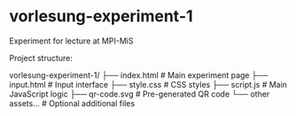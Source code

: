 # vorlesung-experiment-1

Experiment for lecture at MPI-MiS

Project structure:

vorlesung-experiment-1/
├── index.html        # Main experiment page
├── input.html        # Input interface
├── style.css         # CSS styles
├── script.js         # Main JavaScript logic
├── qr-code.svg       # Pre-generated QR code
└── other assets...   # Optional additional files
